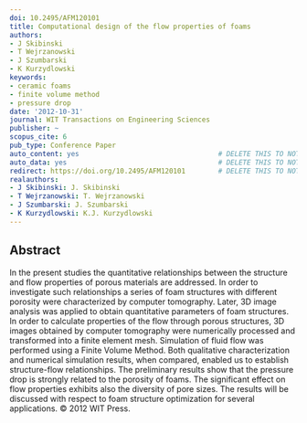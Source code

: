 ```yaml
---
doi: 10.2495/AFM120101
title: Computational design of the flow properties of foams
authors:
- J Skibinski
- T Wejrzanowski
- J Szumbarski
- K Kurzydlowski
keywords:
- ceramic foams
- finite volume method
- pressure drop
date: '2012-10-31'
journal: WIT Transactions on Engineering Sciences
publisher: ~
scopus_cite: 6
pub_type: Conference Paper
auto_content: yes                                  # DELETE THIS TO NOT AUTO GENERATE CONTENT
auto_data: yes                                     # DELETE THIS TO NOT AUTO GENERATE METADATA
redirect: https://doi.org/10.2495/AFM120101        # DELETE THIS TO NOT REDIRECT
realauthors:
- J Skibinski: J. Skibinski
- T Wejrzanowski: T. Wejrzanowski
- J Szumbarski: J. Szumbarski
- K Kurzydlowski: K.J. Kurzydlowski
---
```



## Abstract
In the present studies the quantitative relationships between the structure and flow properties of porous materials are addressed. In order to investigate such relationships a series of foam structures with different porosity were characterized by computer tomography. Later, 3D image analysis was applied to obtain quantitative parameters of foam structures. In order to calculate properties of the flow through porous structures, 3D images obtained by computer tomography were numerically processed and transformed into a finite element mesh. Simulation of fluid flow was performed using a Finite Volume Method. Both qualitative characterization and numerical simulation results, when compared, enabled us to establish structure-flow relationships. The preliminary results show that the pressure drop is strongly related to the porosity of foams. The significant effect on flow properties exhibits also the diversity of pore sizes. The results will be discussed with respect to foam structure optimization for several applications. © 2012 WIT Press.
